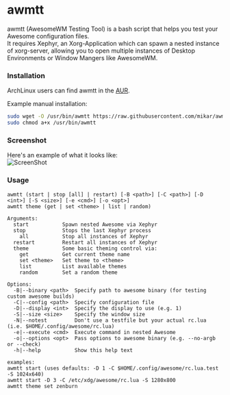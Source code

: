 # awmtt
awmtt (AwesomeWM Testing Tool) is a bash script that helps you test your Awesome configuration files.  
It requires Xephyr, an Xorg-Application which can spawn a nested instance of xorg-server, allowing you to open multiple instances of Desktop Environments or Window Mangers like AwesomeWM.  

### Installation
ArchLinux users can find awmtt in the [AUR](https://aur.archlinux.org/packages/awmtt/).

Example manual installation:
``` bash
sudo wget -O /usr/bin/awmtt https://raw.githubusercontent.com/mikar/awmtt/master/awmtt.sh
sudo chmod a+x /usr/bin/awmtt
```

### Screenshot
Here's an example of what it looks like:  
![ScreenShot](https://github.com/mikar/awmtt/blob/master/example.jpg)

### Usage
```
awmtt (start | stop [all] | restart) [-B <path>] [-C <path>] [-D <int>] [-S <size>] [-e <cmd>] [-o <opt>]
awmtt theme (get | set <theme> | list | random)

Arguments:
  start           Spawn nested Awesome via Xephyr
  stop            Stops the last Xephyr process
    all           Stop all instances of Xephyr 
  restart         Restart all instances of Xephyr
  theme           Some basic theming control via:
    get           Get current theme name
    set <theme>   Set theme to <theme>
    list          List available themes
    random        Set a random theme
    
Options:
  -B|--binary <path>  Specify path to awesome binary (for testing custom awesome builds)
  -C|--config <path>  Specify configuration file
  -D|--display <int>  Specify the display to use (e.g. 1)
  -S|--size <size>    Specify the window size
  -N|--notest         Don't use a testfile but your actual rc.lua (i.e. $HOME/.config/awesome/rc.lua)
  -e|--execute <cmd>  Execute command in nested Awesome
  -o|--options <opt>  Pass options to awesome binary (e.g. --no-argb or --check)
  -h|--help           Show this help text
  
examples:
awmtt start (uses defaults: -D 1 -C $HOME/.config/awesome/rc.lua.test -S 1024x640)
awmtt start -D 3 -C /etc/xdg/awesome/rc.lua -S 1280x800
awmtt theme set zenburn
```
